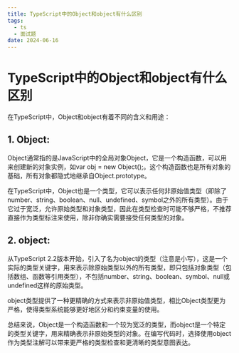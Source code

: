```yaml
---
title: TypeScript中的Object和object有什么区别
tags:
  - ts
  - 面试题
date: 2024-06-16
---
```


# TypeScript中的Object和object有什么区别

在TypeScript中，Object和object有着不同的含义和用途：

## 1. Object:

Object通常指的是JavaScript中的全局对象Object，它是一个构造函数，可以用来创建新的对象实例，如var obj = new Object();。这个构造函数也是所有对象的基础，所有对象都隐式地继承自Object.prototype。

在TypeScript中，Object也是一个类型，它可以表示任何非原始值类型（即除了number、string、boolean、null、undefined、symbol之外的所有类型）。由于它过于宽泛，允许原始类型和对象类型，因此在类型检查时可能不够严格，不推荐直接作为类型标注来使用，除非你确实需要接受任何类型的对象。

## 2. object:

从TypeScript 2.2版本开始，引入了名为object的类型（注意是小写），这是一个实际的类型关键字，用来表示除原始类型以外的所有类型，即只包括对象类型（包括数组、函数等引用类型），不包括number、string、boolean、symbol、null或undefined这样的原始类型。

object类型提供了一种更精确的方式来表示非原始值类型，相比Object类型更为严格，使得类型系统能够更好地区分和约束变量的使用。

总结来说，Object是一个构造函数和一个较为宽泛的类型，而object是一个特定的类型关键字，用来精确表示非原始类型的对象。在编写代码时，选择使用object作为类型注解可以带来更严格的类型检查和更清晰的类型意图表达。